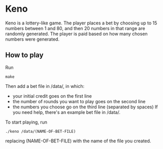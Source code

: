 # Keno
Keno is a lottery-like game. 
The player places a bet by choosing up to 15 numbers between 1 and 80, and then 20 numbers in that range are randomly generated.
The player is paid based on how many chosen numbers were generated.

## How to play

Run
```
make
```

Then add a bet file in /data/, in which:
* your initial credit goes on the first line
* the number of rounds you want to play goes on the second line
* the numbers you choose go on the third line (separated by spaces)
If you need help, there's an example bet file in /data/.

To start playing, run
```
./keno /data/(NAME-OF-BET-FILE)
```
replacing (NAME-OF-BET-FILE) with the name of the file you created.
